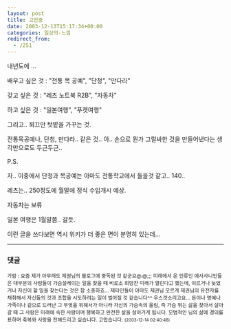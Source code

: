 ```yaml
---
layout: post
title: 고민중
date: 2003-12-13T15:17:34+00:00
categories: 일상의-느낌
redirect_from:
  - /251
---
```


내년도에 ...

배우고 싶은 것 : "전통 목 공예", "단청", "만다라"

갖고 싶은 것 : "레츠 노트북 R2B", "자동차"

하고 싶은 것 : "일본여행", "푸켓여행"

그리고.. 쬐끄만 텃밭을 가꾸는 것.

전통목공예나, 단청, 만다라.. 같은 것.. 아.. 손으로 뭔가 그럴싸한 것을 만들어낸다는 생각만으로도 두근두근..

P.S.

자.. 이중에서 단청과 목공예는 아마도 전통학교에서 들을것 같고.. 140..

레츠는.. 250정도에 월말에 정식 수입개시 예상.

자동차는 보류

일본 여행은 1월말쯤.. 갈듯.

이런 글을 쓰다보면 역시 위키가 더 좋은 면이 분명히 있는데...

* * *

### 댓글



<!--- cmt:530 --->
<!--- mail: --->
<!--- parent:0 --->

<small class=comment>가람 : 요즘 제가 아무래도 제권님의 블로그에 중독된 것 같군요@.@;;; 미래에서 온 인류인 에사사니인들은 대부분의 사람들이 가슴설레이는 일을 찾을 때 비로소 희망찬 미래가 열린다고 했는데, 이르거나 늦었거나 자신이 할 일을 찾는다는 것은 참 소중하죠... 제타인들이 아마도 제권님 모르게 제권님의 유전자를 채취해서 자신들의 것과 조합을 시도하려는 일이 벌어질 것 같습니다^^ 우스갯소리고요... 돈이나 명예나 가족이나 겉으로 드러난 그 무엇을 위해서가 아니라 자신의 가슴속의 울림, 즉 가슴 뛰는 삶을 찾아서 살아갈 때 그 사람은 미래에 속한 사람이며 행복하고 완전한 삶을 살아가게 됩니다. 모범적인 님의 삶에 경의를 표하며 축복와 사랑을 전해드리고 싶습니다. 고맙습니다. <small>(2003-12-14 02:40:46)</small></small>

